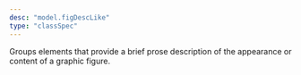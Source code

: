 ```yaml
---
desc: "model.figDescLike"
type: "classSpec"
---
```


Groups elements that provide a brief prose description of the appearance or content
of a
graphic figure.